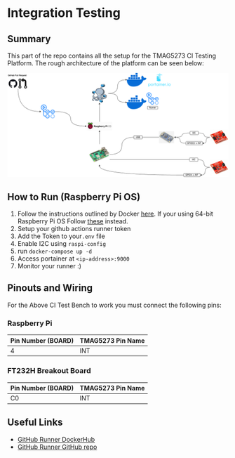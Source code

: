 # Integration Testing

## Summary

This part of the repo contains all the setup for the TMAG5273 CI Testing Platform. The rough architecture of the platform can be seen below:

![Diagram](../../docs/CI%20Pipeline.png)

## How to Run (Raspberry Pi OS)

1. Follow the instructions outlined by Docker [here](https://docs.docker.com/engine/install/raspberry-pi-os/). If your using 64-bit Raspberry Pi OS Follow [these](https://docs.docker.com/engine/install/debian/) instead.
2. Setup your github actions runner token
3. Add the Token to your`.env` file
4. Enable I2C using `raspi-config`
5. run `docker-compose up -d`
6. Access portainer at `<ip-address>:9000`
7. Monitor your runner :)

## Pinouts and Wiring

For the Above CI Test Bench to work you must connect the following pins:

### Raspberry Pi

| Pin Number (BOARD) | TMAG5273 Pin Name |
|--------------------|-------------------|
| 4                  | INT               |

### FT232H Breakout Board

| Pin Number (BOARD) | TMAG5273 Pin Name |
|--------------------|-------------------|
| C0                 | INT               |

## Useful Links

- [GitHub Runner DockerHub](https://hub.docker.com/r/myoung34/github-runner)
- [GitHub Runner GitHub repo](https://github.com/myoung34/docker-github-actions-runner)
